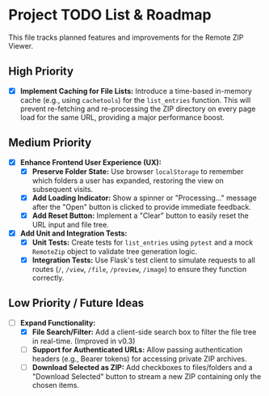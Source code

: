 # Project TODO List & Roadmap

This file tracks planned features and improvements for the Remote ZIP Viewer.

## High Priority

- [x] **Implement Caching for File Lists:** Introduce a time-based in-memory cache (e.g., using `cachetools`) for the `list_entries` function. This will prevent re-fetching and re-processing the ZIP directory on every page load for the same URL, providing a major performance boost.

## Medium Priority

- [x] **Enhance Frontend User Experience (UX):**
    - [x] **Preserve Folder State:** Use browser `localStorage` to remember which folders a user has expanded, restoring the view on subsequent visits.
    - [x] **Add Loading Indicator:** Show a spinner or "Processing..." message after the "Open" button is clicked to provide immediate feedback.
    - [x] **Add Reset Button:** Implement a "Clear" button to easily reset the URL input and file tree.

- [x] **Add Unit and Integration Tests:**
    - [x] **Unit Tests:** Create tests for `list_entries` using `pytest` and a mock `RemoteZip` object to validate tree generation logic.
    - [x] **Integration Tests:** Use Flask's test client to simulate requests to all routes (`/`, `/view`, `/file`, `/preview`, `/image`) to ensure they function correctly.

## Low Priority / Future Ideas

- [ ] **Expand Functionality:**
    - [x] **File Search/Filter:** Add a client-side search box to filter the file tree in real-time. (Improved in v0.3)
    - [ ] **Support for Authenticated URLs:** Allow passing authentication headers (e.g., Bearer tokens) for accessing private ZIP archives.
    - [ ] **Download Selected as ZIP:** Add checkboxes to files/folders and a "Download Selected" button to stream a new ZIP containing only the chosen items.